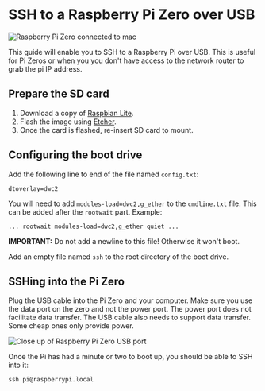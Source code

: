 <!--//

title: SSH to a Raspberry Pi Zero over USB
date: 2018-06-18
image: raspberry-pi-zero-ssh-usb.jpg
live: true

//-->

# SSH to a Raspberry Pi Zero over USB

![Raspberry Pi Zero connected to mac](assets/images/raspberry-pi-zero-ssh-usb.jpg)

<!-- snippet -->This guide will enable you to SSH to a Raspberry Pi over USB. This is useful for Pi Zeros or when you you don't have access to the network router to grab the pi IP address.

## Prepare the SD card

1. Download a copy of [Raspbian Lite](https://www.raspberrypi.org/downloads/raspbian/).
1. Flash the image using [Etcher](https://etcher.io/).
1. Once the card is flashed, re-insert SD card to mount.

## Configuring the boot drive

Add the following line to end of the file named `config.txt`:

    dtoverlay=dwc2

You will need to add `modules-load=dwc2,g_ether` to the `cmdline.txt` file. This can be added after the `rootwait` part. Example:

    ... rootwait modules-load=dwc2,g_ether quiet ...

**IMPORTANT:** Do not add a newline to this file! Otherwise it won't boot.

Add an empty file named `ssh` to the root directory of the boot drive.

## SSHing into the Pi Zero

Plug the USB cable into the Pi Zero and your computer. Make sure you use the data port on the zero and not the power port. The power port does not facilitate data transfer. The USB cable also needs to support data transfer. Some cheap ones only provide power.

![Close up of Raspberry Pi Zero USB port](assets/images/raspberry-pi-zero-usb-port.jpg)

Once the Pi has had a minute or two to boot up, you should be able to SSH into it:

    ssh pi@raspberrypi.local
